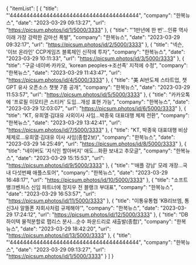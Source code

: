 {
  "itemList": [
    {
      "title": "'444444444444444444444444444444444444444",
      "company": "한복뉴스",
      "date": "2023-03-29 09:13:27",
      "url": "https://picsum.photos/id/1/5000/3333"
    },
    {
      "title": "'1만년에 한 번'…인류 역사 이래 가장 강력한 감마선 폭발",
      "company": "한복뉴스",
      "date": "2023-03-29 09:32:17",
      "url": "https://picsum.photos/id/2/5000/3333"
    },
    {
      "title": "넥슨, '이브 온라인' CCP게임즈 블록체인 신작에 투자",
      "company": "한복뉴스",
      "date": "2023-03-29 10:11:33",
      "url": "https://picsum.photos/id/3/5000/3333"
    },
    {
      "title": "구글·네이버·카카오, 'korean peoples→조선족' 지적에 수정",
      "company": "한복뉴스",
      "date": "2023-03-29 11:43:47",
      "url": "https://picsum.photos/id/4/5000/3333"
    },
    {
      "title": "美 AI반도체 스타트업, 챗GPT 유사 오픈소스 챗봇 7종 공개",
      "company": "한복뉴스",
      "date": "2023-03-29 11:53:57",
      "url": "https://picsum.photos/id/5/5000/3333"
    },
    {
      "title": "카카오톡에 '프로필 이모티콘 스티커' 도입…개성 표현 가능",
      "company": "한복뉴스",
      "date": "2023-03-29 12:03:07",
      "url": "https://picsum.photos/id/6/5000/3333"
    },
    {
      "title": "KT, 유희열·김대유 사외이사 사임…박종욱 대표대행 체제 전환",
      "company": "한복뉴스",
      "date": "2023-03-29 13:42:41",
      "url": "https://picsum.photos/id/7/5000/3333"
    },
    {
      "title": "KT, 박종욱 대표대행 비상체제로…유희열·김대유 이사 사임(종합2보)",
      "company": "한복뉴스",
      "date": "2023-03-29 14:25:49",
      "url": "https://picsum.photos/id/8/5000/3333"
    },
    {
      "title": "네이버도 '지식인 할아버지' 애도…화환 보내고 추모글",
      "company": "한복뉴스",
      "date": "2023-03-29 15:15:53",
      "url": "https://picsum.photos/id/9/5000/3333"
    },
    {
      "title": "'애플 강남' 모레 개장…국내 다섯번째 애플스토어",
      "company": "한복뉴스",
      "date": "2023-03-29 16:48:17",
      "url": "https://picsum.photos/id/10/5000/3333"
    },
    {
      "title": "소프트뱅크벤처스 신임 파트너에 정지우 전 블랭크 부대표",
      "company": "한복뉴스",
      "date": "2023-03-29 16:53:57",
      "url": "https://picsum.photos/id/11/5000/3333"
    },
    {
      "title": "이통유통협 'KB리브엠, 통신3사 알뜰폰 자회사처럼 규제해야'",
      "company": "한복뉴스",
      "date": "2023-03-29 17:24:12",
      "url": "https://picsum.photos/id/12/5000/3333"
    },
    {
      "title": "DB하이텍 물적분할로 팹리스 분사…순수 파운드리로 새출발(종합)",
      "company": "한복뉴스",
      "date": "2023-03-29 18:42:20",
      "url": "https://picsum.photos/id/13/5000/3333"
    },
    {
      "title": "'444444444444444444444444444444444444444",
      "company": "한복뉴스",
      "date": "2023-03-29 09:13:27",
      "url": "https://picsum.photos/id/1/5000/3333"
    }
  ]
}
